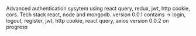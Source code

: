 Advanced authentication sysytem using react query, redux, jwt, http cookie, cors.
Tech stack react, node and mongodb.
version 0.0.1 contains -> login, logout, register, jwt, http cookie, react query, axios
version 0.0.2 on progress

